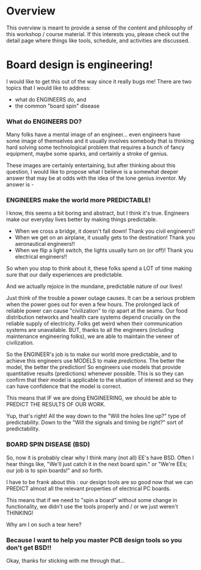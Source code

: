 # Overview
This overview is meant to provide a sense of the content and philosophy of this workshop / course material. If this interests you, please check out the detail page where things like tools, schedule, and activities are discussed.

# Board design is engineering!
I would like to get this out of the way since it really bugs me! There are two topics that I would like to address:

* what do ENGINEERS _do_, and
* the common "board spin" disease

### What do ENGINEERS DO?
Many folks have a mental image of an engineer... even engineers have some image of themselves and it usually involves somebody that is thinking hard solving some technological problem that requires a bunch of fancy equipment, maybe some sparks, and certainly a stroke of genius.

These images are certainly entertaining, but after thinking about this question, I would like to propose what I believe is a somewhat deeper answer that may be at odds with the idea of the lone genius inventor. My answer is -
### ENGINEERS make the world more PREDICTABLE!
I know, this seems a bit boring and abstract, but I think it's true. Engineers make our everyday lives better by making things predictable.

* When we cross a bridge, it doesn't fall down! Thank you civil engineers!!
* When we get on an airplane, it usually gets to the destination! Thank you aeronautical engineers!!
* When we flip a light switch, the lights usually turn on (or off)! Thank you electrical engineers!!

So when you stop to think about it, these folks spend a LOT of time making sure that our daily experiences are predictable.

And we actually rejoice in the mundane, predictable nature of our lives!

Just think of the trouble a power outage causes. It can be a serious problem when the power goes out for even a few hours. The prolonged lack of reliable power can cause "civilization" to rip apart at the seams. Our food distribution networks and health care systems depend crucially on the reliable supply of electricity. Folks get weird when their communication systems are unavailable. BUT, thanks to all the engineers (including maintenance engineering folks), we are able to maintain the veneer of civilization.

So the ENGINEER's job is to make our world more predictable, and to achieve this engineers use MODELS to make _predictions_. The better the model, the better the prediction! So engineers use models that provide quantitative results (predictions) whenever possible. This is so they can confirm that their model is applicable to the situation of interest and so they can have confidence that the model is correct.

This means that IF we are doing ENGINEERING, we should be able to PREDICT THE RESULTS OF OUR WORK.

Yup, that's right! All the way down to the "Will the holes line up?" type of predictability. Down to the "Will the signals and timing be right?" sort of predictability.

### BOARD SPIN DISEASE (BSD)
So, now it is probably clear why I think many (not all) EE's have BSD. Often I hear things like, "We'll just catch it in the next board spin." or "We're EEs; our job is to spin boards!" and so forth.

I have to be frank about this : our design tools are so good now that we can PREDICT almost all the relevant properties of electrical PC boards.

This means that if we need to "spin a board" without some change in functionality, we didn't use the tools properly and / or we just weren't THINKING!

Why am I on such a tear here?

### Because I want to help you master PCB design tools so you don't get BSD!!

Okay, thanks for sticking with me through that...
